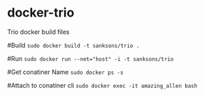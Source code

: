 # docker-trio
Trio docker build files

#Build
`sudo docker build -t sanksons/trio .`

#Run
`sudo docker run --net="host" -i -t sanksons/trio`

#Get conatiner Name
`sudo docker ps -s`

#Attach to conatiner cli
`sudo docker exec -it amazing_allen bash`
